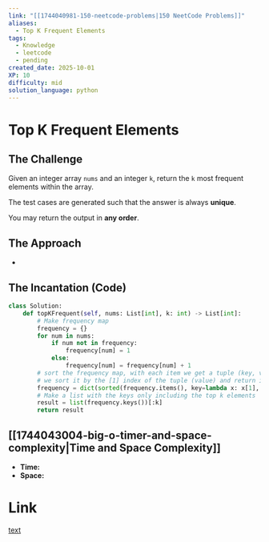 ```yaml
---
link: "[[1744040981-150-neetcode-problems|150 NeetCode Problems]]"
aliases:
  - Top K Frequent Elements
tags:
  - Knowledge
  - leetcode
  - pending
created_date: 2025-10-01
XP: 10
difficulty: mid
solution_language: python
---
```

# Top K Frequent Elements
## The Challenge
Given an integer array `nums` and an integer `k`, return the `k` most frequent elements within the array.

The test cases are generated such that the answer is always **unique**.

You may return the output in **any order**.

## The Approach
- 
## The Incantation (Code)
```python
class Solution:
    def topKFrequent(self, nums: List[int], k: int) -> List[int]:
        # Make frequency map
        frequency = {}
        for num in nums:
            if num not in frequency:
                frequency[num] = 1
            else:
                frequency[num] = frequency[num] + 1
        # sort the frequency map, with each item we get a tuple (key, value)
        # we sort it by the [1] index of the tuple (value) and return it in descending order
        frequency = dict(sorted(frequency.items(), key=lambda x: x[1], reverse=True))
        # Make a list with the keys only including the top k elements
        result = list(frequency.keys())[:k]
        return result
```
## [[1744043004-big-o-timer-and-space-complexity|Time and Space Complexity]]
- **Time:**
- **Space:**
# Link
[text]()
